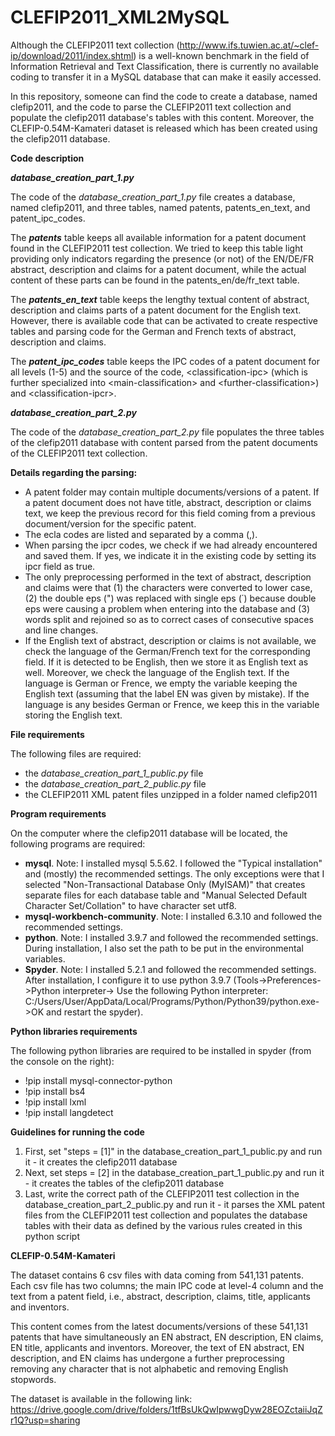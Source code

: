 # CLEFIP2011_XML2MySQL
Although the CLEFIP2011 text collection (http://www.ifs.tuwien.ac.at/~clef-ip/download/2011/index.shtml) is a well-known benchmark in the field of Information Retrieval and Text Classification, there is currently no available coding to transfer it in a MySQL database that can make it easily accessed.

In this repository, someone can find the code to create a database, named clefip2011, and the code to parse the CLEFIP2011 text collection and populate the clefip2011 database's tables with this content. Moreover, the CLEFIP-0.54M-Kamateri dataset is released which has been created using the clefip2011 database.

**Code description**

**_database_creation_part_1.py_**

The code of the _database_creation_part_1.py_ file creates a database, named clefip2011, and three tables, named patents, patents_en_text, and patent_ipc_codes. 

The **_patents_** table keeps all available information for a patent document found in the CLEFIP2011 test collection. We tried to keep this table light providing only indicators regarding the presence (or not) of the EN/DE/FR abstract, description and claims for a patent document, while the actual content of these parts can be found in the patents_en/de/fr_text table.

The **_patents_en_text_** table keeps the lengthy textual content of abstract, description and claims parts of a patent document for the English text. However, there is available code that can be activated to create respective tables and parsing code for the German and French texts of abstract, description and claims.


The **_patent_ipc_codes_** table keeps the IPC codes of a patent document for all levels (1-5) and the source of the code, \<classification-ipc> (which is further specialized into \<main-classification> and \<further-classification>) and \<classification-ipcr>. 

**_database_creation_part_2.py_**
  
The code of the _database_creation_part_2.py_ file populates the three tables of the clefip2011 database with content parsed from the patent documents of the CLEFIP2011 text collection.

**Details regarding the parsing:**

- A patent folder may contain multiple documents/versions of a patent. If a patent document does not have title, abstract, description or claims text, we keep the previous record for this field coming from a previous document/version for the specific patent. 
- The ecla codes are listed and separated by a comma (,).
- When parsing the ipcr codes, we check if we had already encountered and saved them. If yes, we indicate it in the existing code by setting its ipcr field as true.
- The only preprocessing performed in the text of abstract, description and claims were that (1) the characters were converted to lower case, (2) the double eps (") was replaced with single eps (΄) because double eps were causing a problem when entering into the database and (3) words split and rejoined so as to correct cases of consecutive spaces and line changes.  
- If the English text of abstract, description or claims is not available, we check the language of the German/French text for the corresponding field. 
If it is detected to be English, then we store it as English text as well. Moreover, we check the language of the English text. If the language is German or Frence, we empty the variable keeping the English text (assuming that the label EN was given by mistake). If the language is any besides German or Frence, we keep this in the variable storing the English text.

**File requirements**

The following files are required:

- the _database_creation_part_1_public.py_ file
- the _database_creation_part_2_public.py_ file
- the CLEFIP2011 XML patent files unzipped in a folder named clefip2011

**Program requirements**

On the computer where the clefip2011 database will be located, the following programs are required:

- **mysql**. Note: I installed mysql 5.5.62. I followed the "Typical installation" and (mostly) the recommended settings. The only exceptions were that I selected "Non-Transactional Database Only (MyISAM)" that creates separate files for each database table and "Manual Selected Default Character Set/Collation" to have character set utf8.
- **mysql-workbench-community**. Note: I installed 6.3.10 and followed the recommended settings.
- **python**. Note: I installed 3.9.7 and followed the recommended settings. During installation, I also set the path to be put in the environmental variables.
- **Spyder**. Note: I installed 5.2.1 and followed the recommended settings. After installation, I configure it to use python 3.9.7 (Tools->Preferences->Python interpreter-> Use the following Python interpreter: C:/Users/User/AppData/Local/Programs/Python/Python39/python.exe->OK and restart the spyder).

**Python libraries requirements**

The following python libraries are required to be installed in spyder (from the console on the right): 
- !pip install mysql-connector-python
- !pip install bs4
- !pip install lxml
- !pip install langdetect

**Guidelines for running the code**
1.	First, set "steps = [1]" in the database_creation_part_1_public.py and run it - it creates the clefip2011 database
2.	Next, set steps = [2] in the database_creation_part_1_public.py and run it - it creates the tables of the clefip2011 database
3.	Last, write the correct path of the CLEFIP2011 test collection in the database_creation_part_2_public.py and run it - it parses the XML patent files from the CLEFIP2011 test collection and populates the database tables with their data as defined by the various rules created in this python script


**CLEFIP-0.54M-Kamateri**

The dataset contains 6 csv files with data coming from 541,131 patents. Each csv file has two columns; the main IPC code at level-4 column and the text from a patent field, i.e., abstract, description, claims, title, applicants and inventors. 

This content comes from the latest documents/versions of these 541,131 patents that have simultaneously an EN abstract, EN description, EN claims, EN title, applicants and inventors. Moreover, the text of EN abstract, EN description, and EN claims has undergone a further preprocessing removing any character that is not alphabetic and removing English stopwords. 

The dataset is available in the following link: https://drive.google.com/drive/folders/1tfBsUkQwIpwwgDyw28EOZctaiiJqZr1Q?usp=sharing
